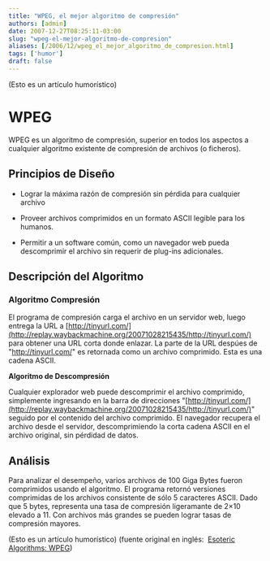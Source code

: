 ```yaml
---
title: "WPEG, el mejor algoritmo de compresión"
authors: [admin]
date: 2007-12-27T08:25:11-03:00
slug: "wpeg-el-mejor-algoritmo-de-compresion"
aliases: [/2006/12/wpeg_el_mejor_algoritmo_de_compresion.html]
tags: ['humor']
draft: false
---
```


(Esto es un artículo humorístico)

# WPEG

WPEG es un algoritmo de compresión, superior en todos los aspectos a
cualquier algoritmo existente de compresión de archivos (o ficheros).

## Principios de Diseño

-   Lograr la máxima razón de compresión sin pérdida para cualquier
    archivo

-   Proveer archivos comprimidos en un formato ASCII legible para los
    humanos.

-   Permitir a un software común, como un navegador web pueda
    descomprimir el archivo sin requerir de plug-ins adicionales.

## Descripción del Algoritmo 

### **Algoritmo Compresión**

El programa de compresión carga el archivo en un servidor web, luego
entrega
la URL a [http://tinyurl.com/](http://replay.waybackmachine.org/20071028215435/http://tinyurl.com/)
para obtener una URL corta donde enlazar. La parte de la URL despúes de
"<http://tinyurl.com/>" es retornada como un archivo comprimido. Esta
es una cadena ASCII.

**Algoritmo de Descompresión**

Cualquier explorador web puede descomprimir el archivo comprimido,
simplemente ingresando en la barra de direcciones
"[http://tinyurl.com/](http://replay.waybackmachine.org/20071028215435/http://tinyurl.com/)"
seguido por el contenido del archivo comprimido. El navegador recupera
el archivo desde el servidor, descomprimiendo la corta cadena ASCII en
el archivo original, sin pérdidad de datos.

## Análisis 

Para analizar el desempeño, varios archivos de 100 Giga Bytes fueron
comprimidos usando el algoritmo. El programa retornó versiones
comprimidas de los archivos consistente de sólo 5 caracteres ASCII. Dado
que 5 bytes, representa una tasa de compresión ligeramante de 2×10
elevado a 11. Con archivos más grandes se pueden lograr tasas de
compresión mayores.

(Esto es un artículo humorístico) (fuente original en inglés: 
[Esoteric Algorithms: WPEG](http://replay.waybackmachine.org/20071028215435/http://www.dangermouse.net/esoteric/wpeg.html))

